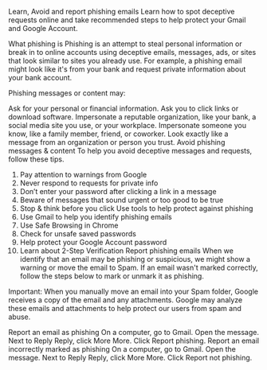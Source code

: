 Learn, Avoid and report phishing emails
Learn how to spot deceptive requests online and take recommended steps to help protect your Gmail and Google Account. 

What phishing is
Phishing is an attempt to steal personal information or break in to online accounts using deceptive emails, messages, ads, or sites that look similar to sites you already use. For example, a phishing email might look like it's from your bank and request private information about your bank account.

Phishing messages or content may: 

Ask for your personal or financial information.
Ask you to click links or download software.
Impersonate a reputable organization, like your bank, a social media site you use, or your workplace. 
Impersonate someone you know, like a family member, friend, or coworker.
Look exactly like a message from an organization or person you trust.
Avoid phishing messages & content
To help you avoid deceptive messages and requests, follow these tips.

1. Pay attention to warnings from Google
2. Never respond to requests for private info
3. Don’t enter your password after clicking a link in a message
4. Beware of messages that sound urgent or too good to be true
5. Stop & think before you click
 Use tools to help protect against phishing
1. Use Gmail to help you identify phishing emails
2. Use Safe Browsing in Chrome
3. Check for unsafe saved passwords
4. Help protect your Google Account password
5. Learn about 2-Step Verification
Report phishing emails
When we identify that an email may be phishing or suspicious, we might show a warning or move the email to Spam. If an email wasn't marked correctly, follow the steps below to mark or unmark it as phishing.

Important: When you manually move an email into your Spam folder, Google receives a copy of the email and any attachments. Google may analyze these emails and attachments to help protect our users from spam and abuse.

Report an email as phishing
On a computer, go to Gmail.
Open the message.
Next to Reply Reply, click More More.
Click Report phishing.
Report an email incorrectly marked as phishing
On a computer, go to Gmail.
Open the message.
Next to Reply Reply, click More More.
Click Report not phishing.
